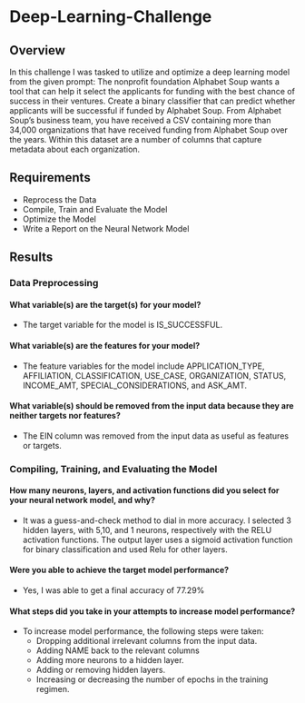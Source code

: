 # Deep-Learning-Challenge
## Overview
In this challenge I was tasked to utilize and optimize a deep learning model from the given prompt: The nonprofit foundation Alphabet Soup wants a tool that can help it select the applicants for funding with the best chance of success in their ventures. Create a binary classifier that can predict whether applicants will be successful if funded by Alphabet Soup. From Alphabet Soup’s business team, you have received a CSV containing more than 34,000 organizations that have received funding from Alphabet Soup over the years. Within this dataset are a number of columns that capture metadata about each organization.

## Requirements 
- Reprocess the Data
- Compile, Train and Evaluate the Model
- Optimize the Model
- Write a Report on the Neural Network Model

## Results
### Data Preprocessing
#### What variable(s) are the target(s) for your model?
- The target variable for the model is IS_SUCCESSFUL.
#### What variable(s) are the features for your model?
- The feature variables for the model include APPLICATION_TYPE, AFFILIATION, CLASSIFICATION, USE_CASE, ORGANIZATION, STATUS, INCOME_AMT, SPECIAL_CONSIDERATIONS, and ASK_AMT.
#### What variable(s) should be removed from the input data because they are neither targets nor features?
- The EIN column was removed from the input data as useful as features or targets.
### Compiling, Training, and Evaluating the Model
#### How many neurons, layers, and activation functions did you select for your neural network model, and why?
- It was a guess-and-check method to dial in more accuracy. I selected 3 hidden layers, with 5,10, and 1 neurons, respectively with the RELU activation functions. The output layer uses a sigmoid activation function for binary classification and used Relu for other layers.
#### Were you able to achieve the target model performance?
- Yes, I was able to get a final accuracy of 77.29%
#### What steps did you take in your attempts to increase model performance?
- To increase model performance, the following steps were taken:
  - Dropping additional irrelevant columns from the input data.
  - Adding NAME back to the relevant columns
  - Adding more neurons to a hidden layer.
  - Adding or removing hidden layers.
  - Increasing or decreasing the number of epochs in the training regimen.
